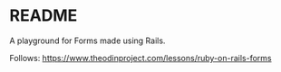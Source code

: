 # README

A playground for Forms made using Rails.

Follows: https://www.theodinproject.com/lessons/ruby-on-rails-forms
